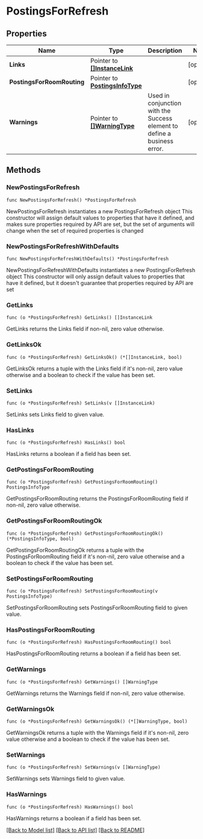 # PostingsForRefresh

## Properties

Name | Type | Description | Notes
------------ | ------------- | ------------- | -------------
**Links** | Pointer to [**[]InstanceLink**](InstanceLink.md) |  | [optional] 
**PostingsForRoomRouting** | Pointer to [**PostingsInfoType**](PostingsInfoType.md) |  | [optional] 
**Warnings** | Pointer to [**[]WarningType**](WarningType.md) | Used in conjunction with the Success element to define a business error. | [optional] 

## Methods

### NewPostingsForRefresh

`func NewPostingsForRefresh() *PostingsForRefresh`

NewPostingsForRefresh instantiates a new PostingsForRefresh object
This constructor will assign default values to properties that have it defined,
and makes sure properties required by API are set, but the set of arguments
will change when the set of required properties is changed

### NewPostingsForRefreshWithDefaults

`func NewPostingsForRefreshWithDefaults() *PostingsForRefresh`

NewPostingsForRefreshWithDefaults instantiates a new PostingsForRefresh object
This constructor will only assign default values to properties that have it defined,
but it doesn't guarantee that properties required by API are set

### GetLinks

`func (o *PostingsForRefresh) GetLinks() []InstanceLink`

GetLinks returns the Links field if non-nil, zero value otherwise.

### GetLinksOk

`func (o *PostingsForRefresh) GetLinksOk() (*[]InstanceLink, bool)`

GetLinksOk returns a tuple with the Links field if it's non-nil, zero value otherwise
and a boolean to check if the value has been set.

### SetLinks

`func (o *PostingsForRefresh) SetLinks(v []InstanceLink)`

SetLinks sets Links field to given value.

### HasLinks

`func (o *PostingsForRefresh) HasLinks() bool`

HasLinks returns a boolean if a field has been set.

### GetPostingsForRoomRouting

`func (o *PostingsForRefresh) GetPostingsForRoomRouting() PostingsInfoType`

GetPostingsForRoomRouting returns the PostingsForRoomRouting field if non-nil, zero value otherwise.

### GetPostingsForRoomRoutingOk

`func (o *PostingsForRefresh) GetPostingsForRoomRoutingOk() (*PostingsInfoType, bool)`

GetPostingsForRoomRoutingOk returns a tuple with the PostingsForRoomRouting field if it's non-nil, zero value otherwise
and a boolean to check if the value has been set.

### SetPostingsForRoomRouting

`func (o *PostingsForRefresh) SetPostingsForRoomRouting(v PostingsInfoType)`

SetPostingsForRoomRouting sets PostingsForRoomRouting field to given value.

### HasPostingsForRoomRouting

`func (o *PostingsForRefresh) HasPostingsForRoomRouting() bool`

HasPostingsForRoomRouting returns a boolean if a field has been set.

### GetWarnings

`func (o *PostingsForRefresh) GetWarnings() []WarningType`

GetWarnings returns the Warnings field if non-nil, zero value otherwise.

### GetWarningsOk

`func (o *PostingsForRefresh) GetWarningsOk() (*[]WarningType, bool)`

GetWarningsOk returns a tuple with the Warnings field if it's non-nil, zero value otherwise
and a boolean to check if the value has been set.

### SetWarnings

`func (o *PostingsForRefresh) SetWarnings(v []WarningType)`

SetWarnings sets Warnings field to given value.

### HasWarnings

`func (o *PostingsForRefresh) HasWarnings() bool`

HasWarnings returns a boolean if a field has been set.


[[Back to Model list]](../README.md#documentation-for-models) [[Back to API list]](../README.md#documentation-for-api-endpoints) [[Back to README]](../README.md)


